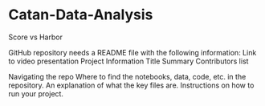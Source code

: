 # Catan-Data-Analysis
 Score vs Harbor

GitHub repository needs a README file with the following information: 
  Link to video presentation
  Project Information 
      Title 
      Summary 
      Contributors list 
 
  Navigating the repo 
      Where to find the notebooks, data, code, etc. in the repository.
      An explanation of what the key files are.
      Instructions on how to run your project.
